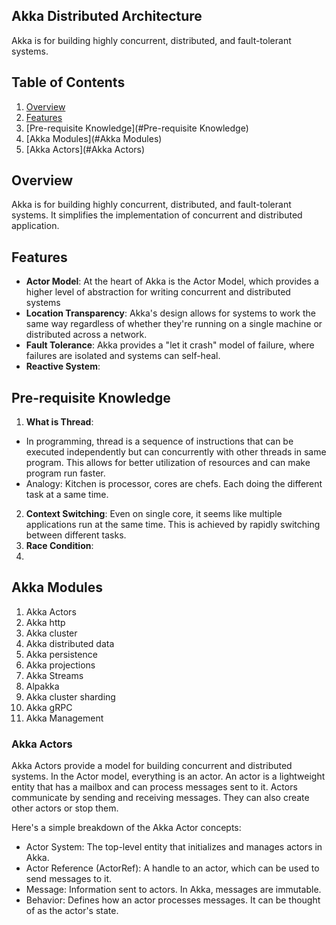 ## Akka Distributed Architecture

Akka is for building highly concurrent, distributed, and fault-tolerant systems.



## Table of Contents

1. [Overview](#overview)
2. [Features](#features)
3. [Pre-requisite Knowledge](#Pre-requisite Knowledge)
4. [Akka Modules](#Akka Modules)
5. [Akka Actors](#Akka Actors)

## Overview
Akka is for building highly concurrent, distributed, and fault-tolerant systems.
It simplifies the implementation of concurrent and distributed application.

## Features

- **Actor Model**: At the heart of Akka is the Actor Model, which provides a higher level of abstraction for writing concurrent and distributed systems
- **Location Transparency**: Akka's design allows for systems to work the same way regardless of whether they're running on a single machine or distributed across a network.
- **Fault Tolerance**: Akka provides a "let it crash" model of failure, where failures are isolated and systems can self-heal.
- **Reactive System**:

## Pre-requisite Knowledge
1. **What is Thread**:
- In programming, thread is a sequence of instructions that can be executed independently but can concurrently with other threads in same program. This allows for better utilization of resources and can make program run faster.
- Analogy: Kitchen is processor, cores are chefs. Each doing the different task at a same time. 
2. **Context Switching**: Even on single core, it seems like multiple applications run at the same time. This is achieved by rapidly switching between different tasks.
3. **Race Condition**:
4. 
## Akka Modules
1. Akka Actors
2. Akka http
3. Akka cluster
4. Akka distributed data
5. Akka persistence
6. Akka projections
7. Akka Streams
8. Alpakka
9. Akka cluster sharding
10. Akka gRPC
11. Akka Management 

### Akka Actors
Akka Actors provide a model for building concurrent and distributed systems. In the Actor model, everything is an actor. An actor is a lightweight entity that has a mailbox and can process messages sent to it. Actors communicate by sending and receiving messages. They can also create other actors or stop them.

Here's a simple breakdown of the Akka Actor concepts:

- Actor System: The top-level entity that initializes and manages actors in Akka.
- Actor Reference (ActorRef): A handle to an actor, which can be used to send messages to it.
- Message: Information sent to actors. In Akka, messages are immutable.
- Behavior: Defines how an actor processes messages. It can be thought of as the actor's state.